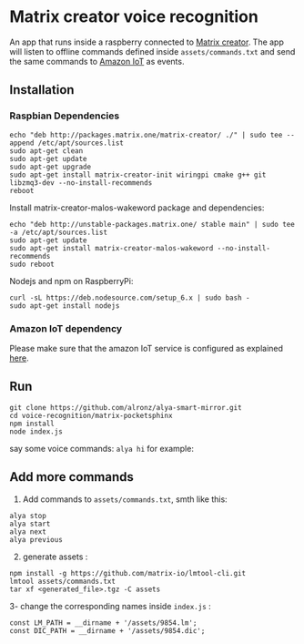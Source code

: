 # Matrix creator voice recognition

An app that runs inside a raspberry connected to [Matrix creator](https://www.matrix.one/products/creator).
The app will listen to offline commands defined inside `assets/commands.txt` and send the same commands to [Amazon IoT](https://aws.amazon.com/iot/) as events.


## Installation

### Raspbian Dependencies 

``` 
echo "deb http://packages.matrix.one/matrix-creator/ ./" | sudo tee --append /etc/apt/sources.list
sudo apt-get clean
sudo apt-get update
sudo apt-get upgrade
sudo apt-get install matrix-creator-init wiringpi cmake g++ git libzmq3-dev --no-install-recommends
reboot
```

Install matrix-creator-malos-wakeword package and dependencies:

``` 
echo "deb http://unstable-packages.matrix.one/ stable main" | sudo tee -a /etc/apt/sources.list
sudo apt-get update
sudo apt-get install matrix-creator-malos-wakeword --no-install-recommends
sudo reboot
```

Nodejs and npm on RaspberryPi:

``` 
curl -sL https://deb.nodesource.com/setup_6.x | sudo bash -
sudo apt-get install nodejs
```

### Amazon IoT dependency

Please make sure that the amazon IoT service is configured as explained [here](../../README.md).

## Run 

``` 
git clone https://github.com/alronz/alya-smart-mirror.git
cd voice-recognition/matrix-pocketsphinx
npm install
node index.js
```

say some voice commands: `alya hi` for example:


## Add more commands

1. Add commands to `assets/commands.txt`, smth like this: 

  ``` nodejs
  alya stop
  alya start
  alya next
  alya previous
  ```

2. generate assets :

  ``` 
  npm install -g https://github.com/matrix-io/lmtool-cli.git
  lmtool assets/commands.txt
  tar xf <generated_file>.tgz -C assets
  ```
  
3- change the corresponding names inside `index.js` :

```nodejs
const LM_PATH = __dirname + '/assets/9854.lm';
const DIC_PATH = __dirname + '/assets/9854.dic';
```